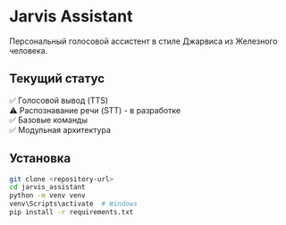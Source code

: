 # Jarvis Assistant

Персональный голосовой ассистент в стиле Джарвиса из Железного человека.

## Текущий статус
✅ Голосовой вывод (TTS)  
⚠️ Распознавание речи (STT) - в разработке  
✅ Базовые команды  
✅ Модульная архитектура

## Установка
```bash
git clone <repository-url>
cd jarvis_assistant
python -m venv venv
venv\Scripts\activate  # Windows
pip install -r requirements.txt